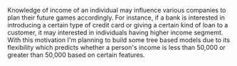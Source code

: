 Knowledge of income of an individual may influence various companies to plan their future games accordingly. For instance, if a bank is interested in introducing a certain type of credit card or giving a certain kind of loan to a customer, it may interested in individuals having higher income segmemt. With this motivation I'm planning to build some tree based models due to its flexibility which predicts whether a person's income is less than 50,000 or greater than 50,000 based on certain features.
